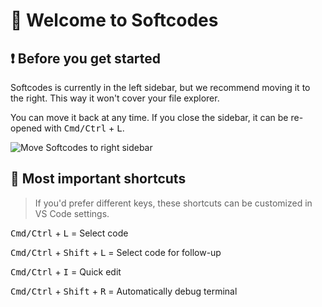 # 👋 Welcome to Softcodes

## ❗️ Before you get started

Softcodes is currently in the left sidebar, but we recommend moving it to the right. This way it won't cover your file explorer.

You can move it back at any time. If you close the sidebar, it can be re-opened with <kbd>Cmd/Ctrl</kbd> + <kbd>L</kbd>.

![Move Softcodes to right sidebar](./sidebar.gif)

## 🔑 Most important shortcuts

> If you'd prefer different keys, these shortcuts can be customized in VS Code settings.

<kbd>Cmd/Ctrl</kbd> + <kbd>L</kbd> = Select code

<kbd>Cmd/Ctrl</kbd> + <kbd>Shift</kbd> + <kbd>L</kbd> = Select code for follow-up

<kbd>Cmd/Ctrl</kbd> + <kbd>I</kbd> = Quick edit

<kbd>Cmd/Ctrl</kbd> + <kbd>Shift</kbd> + <kbd>R</kbd> = Automatically debug terminal
